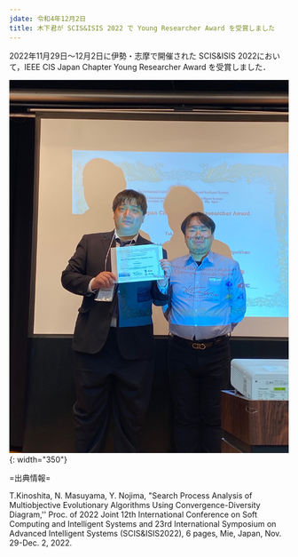 ```yaml
---
jdate: 令和4年12月2日
title: 木下君が SCIS&ISIS 2022 で Young Researcher Award を受賞しました
---
```


2022年11月29日～12月2日に伊勢・志摩で開催された SCIS&ISIS 2022において，IEEE CIS Japan Chapter Young Researcher Award を受賞しました．

![授賞式の様子](/assets/images/news/202212/Kinoshita_SCIS2022_YRA.jpeg){: width="350"}

=出典情報=

T.Kinoshita, N. Masuyama, Y. Nojima, "Search Process Analysis of Multiobjective Evolutionary Algorithms Using Convergence-Diversity Diagram,'' Proc. of 2022 Joint 12th International Conference on Soft Computing and Intelligent Systems and 23rd International Symposium on Advanced Intelligent Systems (SCIS&ISIS2022), 6 pages, Mie, Japan, Nov. 29-Dec. 2, 2022.